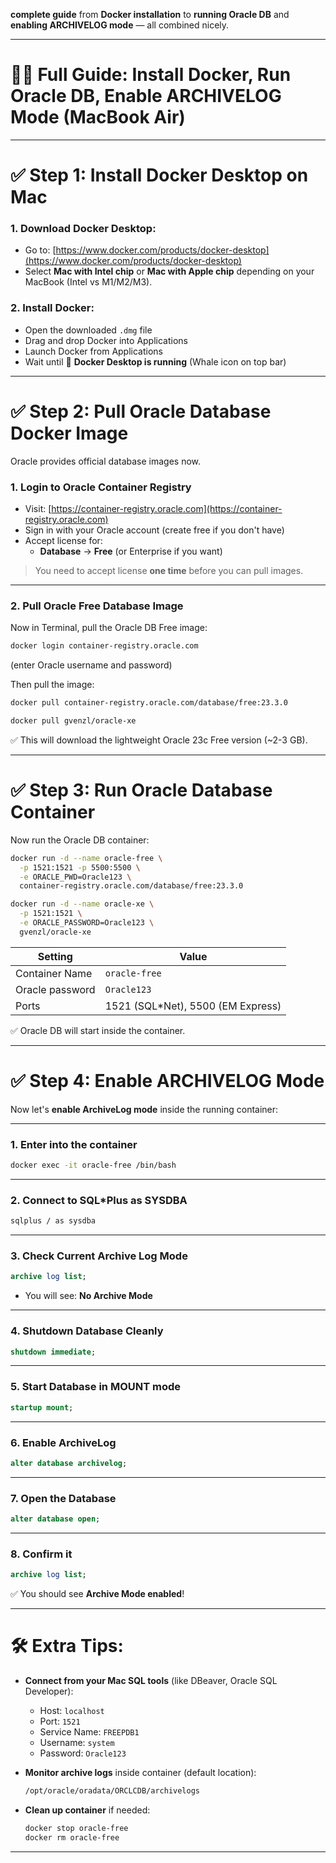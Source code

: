 **complete guide** from **Docker installation** to **running Oracle DB** and **enabling ARCHIVELOG mode** — all combined nicely.

---
# 🐳💾 Full Guide: Install Docker, Run Oracle DB, Enable ARCHIVELOG Mode (MacBook Air)

---

# ✅ Step 1: Install Docker Desktop on Mac

### 1. Download Docker Desktop:
- Go to: [https://www.docker.com/products/docker-desktop](https://www.docker.com/products/docker-desktop)
- Select **Mac with Intel chip** or **Mac with Apple chip** depending on your MacBook (Intel vs M1/M2/M3).

### 2. Install Docker:
- Open the downloaded `.dmg` file
- Drag and drop Docker into Applications
- Launch Docker from Applications
- Wait until 🐳 **Docker Desktop is running** (Whale icon on top bar)

---

# ✅ Step 2: Pull Oracle Database Docker Image

Oracle provides official database images now.

### 1. Login to Oracle Container Registry
- Visit: [https://container-registry.oracle.com](https://container-registry.oracle.com)
- Sign in with your Oracle account (create free if you don't have)
- Accept license for:
  - **Database** → **Free** (or Enterprise if you want)

> You need to accept license **one time** before you can pull images.

---

### 2. Pull Oracle Free Database Image
Now in Terminal, pull the Oracle DB Free image:

```bash
docker login container-registry.oracle.com
```
(enter Oracle username and password)

Then pull the image:

```bash
docker pull container-registry.oracle.com/database/free:23.3.0
```
```bash
docker pull gvenzl/oracle-xe
```
✅ This will download the lightweight Oracle 23c Free version (~2-3 GB).

---

# ✅ Step 3: Run Oracle Database Container

Now run the Oracle DB container:

```bash
docker run -d --name oracle-free \
  -p 1521:1521 -p 5500:5500 \
  -e ORACLE_PWD=Oracle123 \
  container-registry.oracle.com/database/free:23.3.0
```
```bash
docker run -d --name oracle-xe \
  -p 1521:1521 \
  -e ORACLE_PASSWORD=Oracle123 \
  gvenzl/oracle-xe
```
| Setting  | Value |
|----------|-------|
| Container Name | `oracle-free` |
| Oracle password | `Oracle123` |
| Ports | 1521 (SQL*Net), 5500 (EM Express) |

✅ Oracle DB will start inside the container.

---

# ✅ Step 4: Enable ARCHIVELOG Mode

Now let's **enable ArchiveLog mode** inside the running container:

---

### 1. Enter into the container
```bash
docker exec -it oracle-free /bin/bash
```

---

### 2. Connect to SQL*Plus as SYSDBA
```bash
sqlplus / as sysdba
```

---

### 3. Check Current Archive Log Mode
```sql
archive log list;
```
- You will see: **No Archive Mode**

---

### 4. Shutdown Database Cleanly
```sql
shutdown immediate;
```

---

### 5. Start Database in MOUNT mode
```sql
startup mount;
```

---

### 6. Enable ArchiveLog
```sql
alter database archivelog;
```

---

### 7. Open the Database
```sql
alter database open;
```

---

### 8. Confirm it
```sql
archive log list;
```
✅ You should see **Archive Mode enabled**!

---

# 🛠 Extra Tips:

- **Connect from your Mac SQL tools** (like DBeaver, Oracle SQL Developer):
  - Host: `localhost`
  - Port: `1521`
  - Service Name: `FREEPDB1`
  - Username: `system`
  - Password: `Oracle123`
  
- **Monitor archive logs** inside container (default location):
  ```bash
  /opt/oracle/oradata/ORCLCDB/archivelogs
  ```

- **Clean up container** if needed:
  ```bash
  docker stop oracle-free
  docker rm oracle-free
  ```

---

